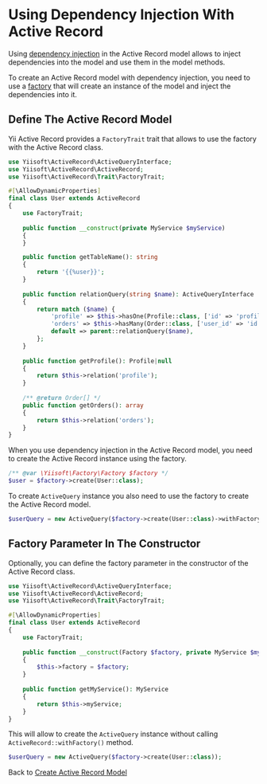 # Using Dependency Injection With Active Record

Using [dependency injection](https://github.com/yiisoft/di) in the Active Record model allows to inject dependencies 
into the model and use them in the model methods.

To create an Active Record model with dependency injection, you need to use 
a [factory](https://github.com/yiisoft/factory) that will create an instance of the model and inject the dependencies 
into it.

## Define The Active Record Model

Yii Active Record provides a `FactoryTrait` trait that allows to use the factory with the Active Record class.

```php
use Yiisoft\ActiveRecord\ActiveQueryInterface;
use Yiisoft\ActiveRecord\ActiveRecord;
use Yiisoft\ActiveRecord\Trait\FactoryTrait;

#[\AllowDynamicProperties]
final class User extends ActiveRecord
{
    use FactoryTrait;
    
    public function __construct(private MyService $myService)
    {
    }

    public function getTableName(): string
    {
        return '{{%user}}';
    }
    
    public function relationQuery(string $name): ActiveQueryInterface
    {
        return match ($name) {
            'profile' => $this->hasOne(Profile::class, ['id' => 'profile_id']),
            'orders' => $this->hasMany(Order::class, ['user_id' => 'id']),
            default => parent::relationQuery($name),
        };
    }
    
    public function getProfile(): Profile|null
    {
        return $this->relation('profile');
    }
    
    /** @return Order[] */
    public function getOrders(): array
    {
        return $this->relation('orders');
    }
}
```

When you use dependency injection in the Active Record model, you need to create the Active Record instance using 
the factory.

```php
/** @var \Yiisoft\Factory\Factory $factory */
$user = $factory->create(User::class);
```

To create `ActiveQuery` instance you also need to use the factory to create the Active Record model.

```php
$userQuery = new ActiveQuery($factory->create(User::class)->withFactory($factory));
```

## Factory Parameter In The Constructor

Optionally, you can define the factory parameter in the constructor of the Active Record class.

```php
use Yiisoft\ActiveRecord\ActiveQueryInterface;
use Yiisoft\ActiveRecord\ActiveRecord;
use Yiisoft\ActiveRecord\Trait\FactoryTrait;

#[\AllowDynamicProperties]
final class User extends ActiveRecord
{
    use FactoryTrait;
    
    public function __construct(Factory $factory, private MyService $myService)
    {
        $this->factory = $factory;
    }
    
    public function getMyService(): MyService
    {
        return $this->myService;
    }
}
```

This will allow to create the `ActiveQuery` instance without calling `ActiveRecord::withFactory()` method.

```php
$userQuery = new ActiveQuery($factory->create(User::class));
```

Back to [Create Active Record Model](docs/create-model.md)
